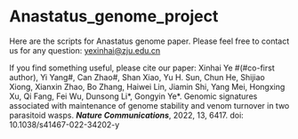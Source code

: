 # Anastatus_genome_project

Here are the scripts for Anastatus genome paper.
Please feel free to contact us for any question: yexinhai@zju.edu.cn

If you find something useful, please cite our paper:
Xinhai Ye #(#co-first author), Yi Yang#, Can Zhao#, Shan Xiao, Yu H. Sun, Chun He, Shijiao Xiong, Xianxin Zhao, Bo Zhang, Haiwei Lin, Jiamin Shi, Yang Mei, Hongxing Xu, Qi Fang, Fei Wu, Dunsong Li*, Gongyin Ye*. Genomic signatures associated with maintenance of genome stability and venom turnover in two parasitoid wasps. ***Nature Communications***, 2022, 13, 6417. doi: 10.1038/s41467-022-34202-y
